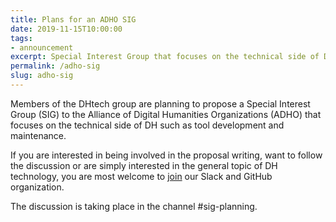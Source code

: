 ```yaml
---
title: Plans for an ADHO SIG
date: 2019-11-15T10:00:00
tags:
- announcement
excerpt: Special Interest Group that focuses on the technical side of DH such as tool development and maintenance.
permalink: /adho-sig
slug: adho-sig
---
```


Members of the DHtech group are planning to propose a Special Interest Group (SIG) to the Alliance of Digital Humanities Organizations (ADHO) that focuses on the technical side of DH such as tool development and maintenance.


If you are interested in being involved in the proposal writing, want to follow the discussion or are simply interested in the general topic of DH technology,
you are most welcome to [join](https://dh-tech.github.io/join/) our Slack and GitHub organization.

The discussion is taking place in the channel #sig-planning.
